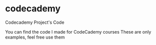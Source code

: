 # codecademy
Codecademy Project's Code

You can find the code I made for CodeCademy courses
These are only examples, feel free use them
